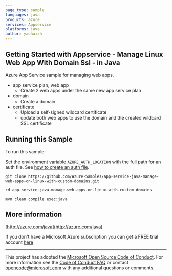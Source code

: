 ```yaml
---
page_type: sample
languages: java
products: azure
services: Appservice
platforms: java
author: yaohaizh
---
```


## Getting Started with Appservice - Manage Linux Web App With Domain Ssl - in Java ##


  Azure App Service sample for managing web apps.
   - app service plan, web app
     - Create 2 web apps under the same new app service plan
   - domain
     - Create a domain
   - certificate
     - Upload a self-signed wildcard certificate
     - update both web apps to use the domain and the created wildcard SSL certificate
 

## Running this Sample ##

To run this sample:

Set the environment variable `AZURE_AUTH_LOCATION` with the full path for an auth file. See [how to create an auth file](https://github.com/Azure/azure-libraries-for-java/blob/master/AUTH.md).

    git clone https://github.com/Azure-Samples/app-service-java-manage-web-apps-on-linux-with-custom-domains.git

    cd app-service-java-manage-web-apps-on-linux-with-custom-domains

    mvn clean compile exec:java

## More information ##

[http://azure.com/java](http://azure.com/java)

If you don't have a Microsoft Azure subscription you can get a FREE trial account [here](http://go.microsoft.com/fwlink/?LinkId=330212)

---

This project has adopted the [Microsoft Open Source Code of Conduct](https://opensource.microsoft.com/codeofconduct/). For more information see the [Code of Conduct FAQ](https://opensource.microsoft.com/codeofconduct/faq/) or contact [opencode@microsoft.com](mailto:opencode@microsoft.com) with any additional questions or comments.